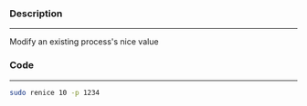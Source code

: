 ### Description
---
Modify an existing process's nice value

### Code 
---
```bash
sudo renice 10 -p 1234
```